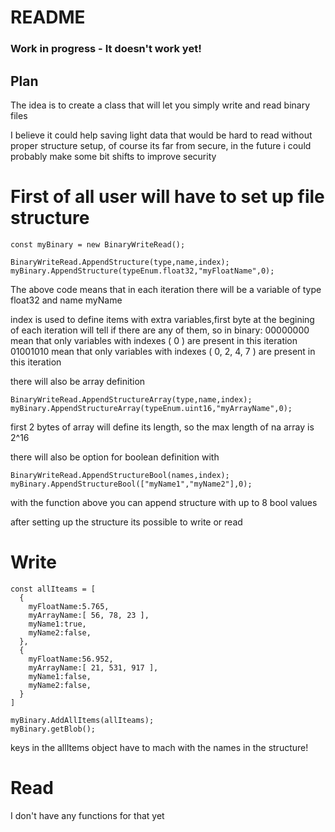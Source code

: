 # README #

### Work in progress - It doesn't work yet!
 
 ## Plan

  The idea is to create a class that will let you simply write and read binary files

  I believe it could help saving light data that would be hard to read without proper structure setup, of course its far from secure, in the future i could probably make some bit shifts to improve security

 # First of all user will have to set up file structure
  ```
  const myBinary = new BinaryWriteRead();

  BinaryWriteRead.AppendStructure(type,name,index);
  myBinary.AppendStructure(typeEnum.float32,"myFloatName",0);
  ```

  The above code means that in each iteration there will be a variable of type float32 and name myName

  index is used to define items with extra variables,first byte at the begining of each iteration will tell if there are any of them, so in binary: 
  00000000 mean that only variables with indexes ( 0 ) are present in this iteration 
  01001010 mean that only variables with indexes ( 0, 2, 4, 7 ) are present in this iteration

  there will also be array definition
  ```
  BinaryWriteRead.AppendStructureArray(type,name,index);
  myBinary.AppendStructureArray(typeEnum.uint16,"myArrayName",0);
  ```
  first 2 bytes of array will define its length, so the max length of na array is 2^16

  there will also be option for boolean definition with 
  ```
  BinaryWriteRead.AppendStructureBool(names,index);
  myBinary.AppendStructureBool(["myName1","myName2"],0);
  ```

  with the function above you can append structure with up to 8 bool values

  after setting up the structure its possible to write or read

  # Write
  ```
  const allIteams = [
    {
      myFloatName:5.765,
      myArrayName:[ 56, 78, 23 ],
      myName1:true,
      myName2:false,
    },
    {
      myFloatName:56.952,
      myArrayName:[ 21, 531, 917 ],
      myName1:false,
      myName2:false,
    }
  ]

  myBinary.AddAllItems(allIteams);
  myBinary.getBlob();
  ```

  keys in the allItems object have to mach with the names in the structure!

  # Read

  I don't have any functions for that yet


